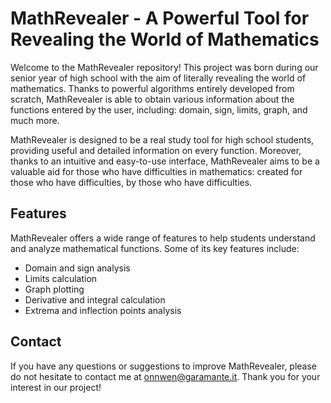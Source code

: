 
# MathRevealer - A Powerful Tool for Revealing the World of Mathematics

Welcome to the MathRevealer repository! This project was born during our senior year of high school with the aim of literally revealing the world of mathematics. Thanks to powerful algorithms entirely developed from scratch, MathRevealer is able to obtain various information about the functions entered by the user, including: domain, sign, limits, graph, and much more.

MathRevealer is designed to be a real  study tool  for high school students, providing useful and detailed information on every function. Moreover, thanks to an intuitive and easy-to-use interface,  MathRevealer  aims to be a valuable aid for those who have difficulties in mathematics: created for those who have difficulties, by those who have difficulties.

## Features

MathRevealer offers a wide range of features to help students understand and analyze mathematical functions. Some of its key features include:

-   Domain and  sign analysis
-   Limits calculation
-   Graph plotting
-   Derivative and  integral calculation
-   Extrema  and inflection points analysis

## Contact

If you have any questions or suggestions to improve MathRevealer, please do not hesitate to contact me at  [onnwen@garamante.it](mailto:onnwen@garamante.it). Thank you for your interest in our project!
